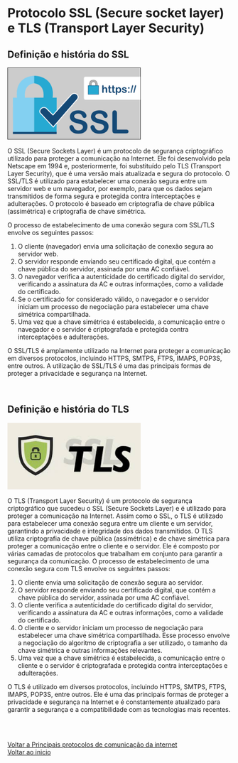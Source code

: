 # Protocolo SSL (Secure socket layer) e TLS (Transport Layer Security)

## Definição e história do SSL

<img src="./img/20.png" alt="" width="300">

O SSL (Secure Sockets Layer) é um protocolo de segurança criptográfico utilizado para proteger a comunicação na Internet. Ele foi desenvolvido pela Netscape em 1994 e, posteriormente, foi substituído pelo TLS (Transport Layer Security), que é uma versão mais atualizada e segura do protocolo. O SSL/TLS é utilizado para estabelecer uma conexão segura entre um servidor web e um navegador, por exemplo, para que os dados sejam transmitidos de forma segura e protegida contra interceptações e adulterações. O protocolo é baseado em criptografia de chave pública (assimétrica) e criptografia de chave simétrica.

O processo de estabelecimento de uma conexão segura com SSL/TLS envolve os seguintes passos:

1. O cliente (navegador) envia uma solicitação de conexão segura ao servidor web.
2. O servidor responde enviando seu certificado digital, que contém a chave pública do servidor, assinada por uma AC confiável.
3. O navegador verifica a autenticidade do certificado digital do servidor, verificando a assinatura da AC e outras informações, como a validade do certificado.
4. Se o certificado for considerado válido, o navegador e o servidor iniciam um processo de negociação para estabelecer uma chave simétrica compartilhada.
5. Uma vez que a chave simétrica é estabelecida, a comunicação entre o navegador e o servidor é criptografada e protegida contra interceptações e adulterações.

O SSL/TLS é amplamente utilizado na Internet para proteger a comunicação em diversos protocolos, incluindo HTTPS, SMTPS, FTPS, IMAPS, POP3S, entre outros. A utilização de SSL/TLS é uma das principais formas de proteger a privacidade e segurança na Internet.

<br>

## Definição e história do TLS

<img src="./img/21.jpeg" alt="" width="300">

O TLS (Transport Layer Security) é um protocolo de segurança criptográfico que sucedeu o SSL (Secure Sockets Layer) e é utilizado para proteger a comunicação na Internet. Assim como o SSL, o TLS é utilizado para estabelecer uma conexão segura entre um cliente e um servidor, garantindo a privacidade e integridade dos dados transmitidos. O TLS utiliza criptografia de chave pública (assimétrica) e de chave simétrica para proteger a comunicação entre o cliente e o servidor. Ele é composto por várias camadas de protocolos que trabalham em conjunto para garantir a segurança da comunicação. O processo de estabelecimento de uma conexão segura com TLS envolve os seguintes passos:

1. O cliente envia uma solicitação de conexão segura ao servidor.
2. O servidor responde enviando seu certificado digital, que contém a chave pública do servidor, assinada por uma AC confiável.
3. O cliente verifica a autenticidade do certificado digital do servidor, verificando a assinatura da AC e outras informações, como a validade do certificado.
4. O cliente e o servidor iniciam um processo de negociação para estabelecer uma chave simétrica compartilhada. Esse processo envolve a negociação do algoritmo de criptografia a ser utilizado, o tamanho da chave simétrica e outras informações relevantes.
5. Uma vez que a chave simétrica é estabelecida, a comunicação entre o cliente e o servidor é criptografada e protegida contra interceptações e adulterações.

O TLS é utilizado em diversos protocolos, incluindo HTTPS, SMTPS, FTPS, IMAPS, POP3S, entre outros. Ele é uma das principais formas de proteger a privacidade e segurança na Internet e é constantemente atualizado para garantir a segurança e a compatibilidade com as tecnologias mais recentes.

<br>

<br>

[Voltar a Principais protocolos de comunicação da internet](/Arquivos/Conteudo/6%20-%20Ganhando%20produtividade%20com%20spring%20framwork/6.1%20Principais%20protocolos%20de%20comunicacao%20na%20internet.md)<br>
[Voltar ao inicio](/README.md)